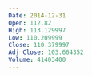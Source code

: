 ```yaml
---
Date: 2014-12-31
Open: 112.82
High: 113.129997
Low: 110.209999
Close: 110.379997
Adj Close: 103.664352
Volume: 41403400
---
```

